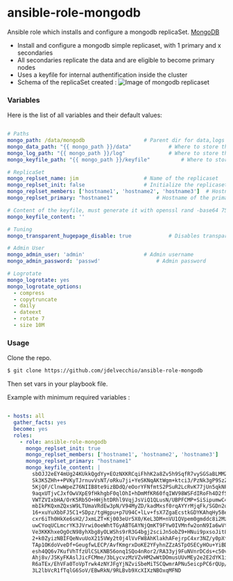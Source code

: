 # ansible-role-mongodb


Ansible role which installs and configure a mongodb replicaSet. [MongoDB](https://www.mongodb.com/)

* Install and configure a mongodb simple replicaset, with 1 primary and x secondaries
* All secondaries replicate the data and are eligible to become primary nodes
* Uses a keyfile for internal authentification inside the cluster
* Schema of the replicaSet created :
![Image of mongodb replicaset](https://docs.mongodb.com/manual/_images/replica-set-primary-with-two-secondaries.bakedsvg.svg "MongoDB ReplicaSet")


### Variables

Here is the list of all variables and their default values:

```yaml

# Paths
mongo_path: /data/mongodb					# Parent dir for data,logs and keyfile
mongo_data_path: "{{ mongo_path }}/data"			# Where to store the data
mongo_log_path: "{{ mongo_path }}/log"				# Where to store the logs
mongo_keyfile_path: "{{ mongo_path }}/keyfile"			# Where to store the keyfile (used for internal authentification)

# ReplicaSet
mongo_replset_name: jim						# Name of the replicaset
mongo_replset_init: false					# Initialize the replicaset, set to true on first run only
mongo_replset_members: ['hostname1', 'hostname2', 'hostname3']	# Hostnames of your servers, where to deploy the replicaset
mongo_replset_primary: "hostname1"				# Hostname of the primary, which server will be the primary

# Content of the keyfile, must generate it with openssl rand -base64 756
mongo_keyfile_content: ''

# Tuning
mongo_transparent_hugepage_disable: true			# Disables transparent_hugepages and transparent_hugepages_defrag

# Admin User
mongo_admin_user: 'admin'					# Admin username
mongo_admin_password: 'passwd'					# Admin password

# Logrotate
mongo_logrotate: yes
mongo_logrotate_options:
  - compress
  - copytruncate
  - daily
  - dateext
  - rotate 7
  - size 10M
```

### Usage


Clone the repo.
```bash
$ git clone https://github.com/jdelvecchio/ansible-role-mongodb
```
Then set vars in your playbook file.

Example with minimum required variables :

```yaml

- hosts: all
  gather_facts: yes
  become: yes
  roles:
    - role: ansible-role-mongodb
      mongo_replset_init: true
      mongo_replset_members: ['hostname1', 'hostname2', 'hostname3']
      mongo_replset_primary: "hostname1"
      mongo_keyfile_content: |
        sbOJJ2eEY4mUg24KUkkQgdYy+EOzNXKRCqiFhhK2a8Zv5h9SqfR7vySGSaBLMMZW
        Sk3K5ZHh++PVKyTJrnuvVsNT/oRku7ji+YeSKNqAKtWgm+ktci3/PzNk3gP9SzZC
        5KjQF/ClnwWpeZ76NIIB8te9izBDdQ/eOorYFNfmtS2PSuR2LcRvK77jUn5qkNFW
        9aqxUTjvCJxfOwVXpE9fHkhgbF0qlOhI+hDmMfKR60fqIWV98WSFdIRoFh4D2fSw
        VWTZVIxbHA/OrK5Rb5O+HHjhtDRhl9VqjJsViQ1QLusN/UBPFCMP+SiSipumwC4s
        mbIkPKQxmZQxsW9LTUmaVRdEw3pN/V94MyZD/kadMxsf0rqAYYrMjqFk/SGDn2oO
        16+xuYuXbbFJ5C1+SDpz/tgHgpu+p7U94C+lLv+fsX7ZgaEcstkGDYKAhqHy58en
        cxr6iTh0HkXe6sH2/JxmLZT+Kj003eUr5X0/KeL3DM+nVU1QVpem0gmddc8i2Mz9
        uwCYoqUCLmcrYK3JVrwi0oeWhtTGyABTGAYNjQmKT9FYw0IVMnfw2onN9Ia6wVtH
        Ve3KKKhxeOgOcN98yhXbg8yOLWShs9rR3G4bgj2sciJn5obZ9+HNui9pxsoJit8x
        2+k0ZyizNBIFQeNvuUoX215VWy2t0j4lVvFW8AhKlakhAFejrpC4xr3NZ/y0pXfU
        TAp1OKdoVveDf+GeugfwLECP/AvfKmgrxDoKE2YFyhnZZzASTpOSECyHOu+YiBDv
        esh4QQ6v7KufVhTfzUlCSLKNB56onq1SQo4nRor2/RA33yj9FuNVnrDCds+c50vD
        Ahj8v/JSKyFKAslJicFCMme/3bLycvzMzVZvHM2wWtDOmusUUvMEy2e2E2dYK1i2
        R6aTEx/EhVFa0ToVpTrwk4zNYJFgYjNZviSbeMiTSCQwmrAPNu5eicpPC6rQUp/y
        3L2lbVcR1fTqlG6SoV/EBwRkN/9RLBvb9XcXIXzNBOxqMFND
      
